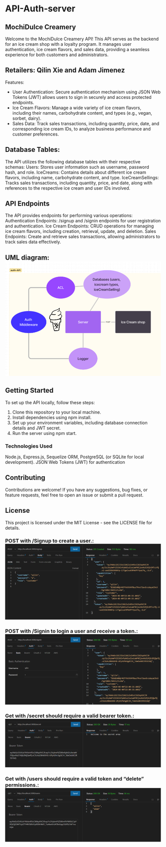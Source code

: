 # API-Auth-server
## MochiDulce Creamery
Welcome to the MochiDulce Creamery API! This API serves as the backend for an ice cream shop with a loyalty program. It manages user authentication, ice cream flavors, and sales data, providing a seamless experience for both customers and administrators.
## Retailers: Qilin Xie and Adam Jimenez
Features:
- User Authentication: Secure authentication mechanism using JSON Web Tokens (JWT) allows users to sign in securely and access protected endpoints.
- Ice Cream Flavors: Manage a wide variety of ice cream flavors, including their names, carbohydrate content, and types (e.g., vegan, sorbet, dairy).
- Sales Data: Track sales transactions, including quantity, price, date, and corresponding ice cream IDs, to analyze business performance and customer preferences.
## Database Tables:
The API utilizes the following database tables with their respective schemas:
Users: Stores user information such as username, password hash, and role.
IceCreams: Contains details about different ice cream flavors, including name, carbohydrate content, and type.
IceCreamSellings: Tracks sales transactions, including quantity, price, and date, along with references to the respective ice cream and user IDs involved.
## API Endpoints
The API provides endpoints for performing various operations:
Authentication Endpoints: /signup and /signin endpoints for user registration and authentication.
Ice Cream Endpoints: CRUD operations for managing ice cream flavors, including creation, retrieval, update, and deletion.
Sales Endpoints: Create and retrieve sales transactions, allowing administrators to track sales data effectively.
## UML diagram: ![alt text](image-4.png)
## Getting Started
To set up the API locally, follow these steps:
1. Clone this repository to your local machine.
2. Install dependencies using npm install.
3. Set up your environment variables, including database connection details and JWT secret.
4. Run the server using npm start.
### Technologies Used
Node.js, Express.js, Sequelize ORM, PostgreSQL (or SQLite for local development).
JSON Web Tokens (JWT) for authentication

## Contributing

Contributions are welcome! If you have any suggestions, bug fixes, or feature requests, feel free to open an issue or submit a pull request.

## License

This project is licensed under the MIT License - see the LICENSE file for details.
### POST with /Signup  to create a user.: ![alt text](image.png)
### POST with /Signin  to login a user and receive a token.: ![alt text](image-1.png)
### Get with /secret  should require a valid bearer token.: ![alt text](image-2.png)
### Get with /users should require a valid token and “delete” permissions.: ![alt text](image-3.png)